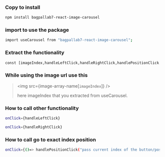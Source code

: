 ### Copy to install 
```sh
npm install bagpallab7-react-image-carousel
```

### import to use the package
```sh
import useCarousel from "bagpallab7-react-image-carousel";
```
### Extract the functionality 
```sh
const [imageIndex,handleLeftClick,handleRightClick,handlePositionClick ] = useCarousel("length of image array", "duration of image change");
```
### While using the image url use this
> <img src={image-array-name[`imageIndex`]} />
> 
> here imageIndex that you extracted from useCarousel.

### How to call other functionality 
```sh
onClick={handleLeftClick}
```
```sh
onClick={handleRightClick}
```


### How to call go to exact index position 
```sh
onClick={()=> handlePositionClick("pass current index of the button/position element")} 
```